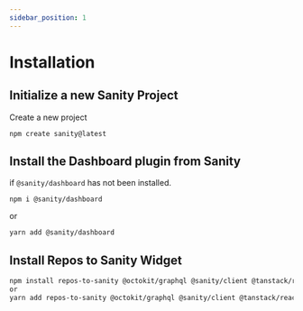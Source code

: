 ```yaml
---
sidebar_position: 1
---
```

# Installation

## Initialize a new Sanity Project

Create a new project 

```
npm create sanity@latest
```

## Install the Dashboard plugin from Sanity

if `@sanity/dashboard` has not been installed.

```
npm i @sanity/dashboard
```

or

```
yarn add @sanity/dashboard
```

## Install Repos to Sanity Widget

```sh
npm install repos-to-sanity @octokit/graphql @sanity/client @tanstack/react-query
or
yarn add repos-to-sanity @octokit/graphql @sanity/client @tanstack/react-query
```

